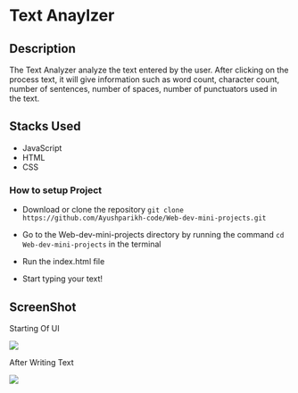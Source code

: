 # Text Anaylzer

## Description
The Text Analyzer analyze the text entered by the user. After clicking on the process text, it will give information such as word count, character count, number of sentences, number of spaces, number of punctuators used in the text.

## Stacks Used
* JavaScript
* HTML
* CSS

### How to setup Project

- Download or clone the repository
`
git clone https://github.com/Ayushparikh-code/Web-dev-mini-projects.git
`

- Go to the Web-dev-mini-projects directory by running the command ` cd Web-dev-mini-projects ` in the terminal
- Run the index.html file
- Start typing your text!

## ScreenShot

Starting Of UI

<img src="https://github.com/ayushseth07/Web-dev-mini-projects/blob/patch/Text%20Analyzer/SS1.png"/>

After Writing Text

<img src="https://github.com/ayushseth07/Web-dev-mini-projects/blob/patch/Text%20Analyzer/SS2.png" />
